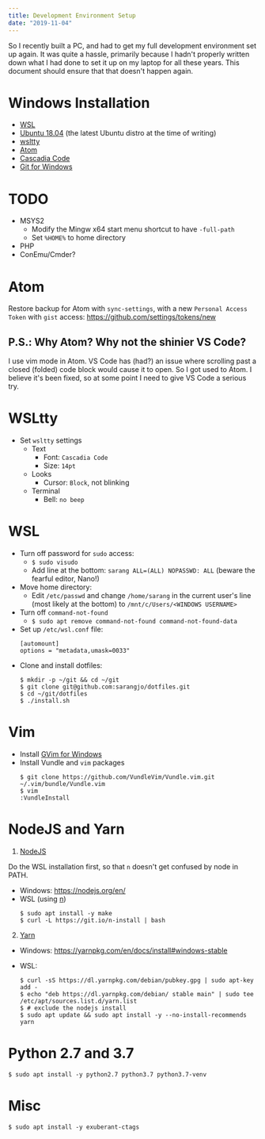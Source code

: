 ```yaml
---
title: Development Environment Setup
date: "2019-11-04"
---
```


So I recently built a PC, and had to get my full development environment set up again. It was quite a hassle, primarily because I hadn't properly written down what I had done to set it up on my laptop for all these years. This document should ensure that that doesn't happen again.

# Windows Installation

- [WSL](https://docs.microsoft.com/en-us/windows/wsl/install-win10)
- [Ubuntu 18.04](https://www.microsoft.com/en-us/p/ubuntu-1804-lts/9n9tngvndl3q) (the latest Ubuntu distro at the time of writing)
- [wsltty](https://github.com/mintty/wsltty)
- [Atom](https://atom.io)
- [Cascadia Code](https://github.com/microsoft/cascadia-code)
- [Git for Windows](https://git-scm.com)

# TODO

- MSYS2
  - Modify the Mingw x64 start menu shortcut to have `-full-path`
  - Set `%HOME%` to home directory
- PHP
- ConEmu/Cmder?

# Atom

Restore backup for Atom with `sync-settings`, with a new `Personal Access Token` with `gist` access: https://github.com/settings/tokens/new

## P.S.: Why Atom? Why not the shinier VS Code?

I use vim mode in Atom. VS Code has (had?) an issue where scrolling past a closed (folded) code block would cause it to open. So I got used to Atom. I believe it's been fixed, so at some point I need to give VS Code a serious try.

# WSLtty

- Set `wsltty` settings
  - Text
    - Font: `Cascadia Code`
    - Size: `14pt`
  - Looks
    - Cursor: `Block`, not blinking
  - Terminal
    - Bell: `no beep`

# WSL

- Turn off password for `sudo` access:
  - `$ sudo visudo`
  - Add line at the bottom: `sarang ALL=(ALL) NOPASSWD: ALL` (beware the fearful editor, Nano!)
- Move home directory:
  - Edit `/etc/passwd` and change `/home/sarang` in the current user's line (most likely at the bottom) to `/mnt/c/Users/<WINDOWS USERNAME>`
- Turn off `command-not-found`
  - `$ sudo apt remove command-not-found command-not-found-data`
- Set up `/etc/wsl.conf` file:
  ```
  [automount]
  options = "metadata,umask=0033"
  ```
- Clone and install dotfiles:
  ```
  $ mkdir -p ~/git && cd ~/git
  $ git clone git@github.com:sarangjo/dotfiles.git
  $ cd ~/git/dotfiles
  $ ./install.sh
  ```

# Vim

- Install [GVim for Windows](https://www.vim.org/download.php)
- Install Vundle and `vim` packages
  ```
  $ git clone https://github.com/VundleVim/Vundle.vim.git ~/.vim/bundle/Vundle.vim
  $ vim
  :VundleInstall
  ```

# NodeJS and Yarn

1. [NodeJS](https://nodejs.org)

Do the WSL installation first, so that `n` doesn't get confused by node in PATH.

- Windows: https://nodejs.org/en/
- WSL (using [n](https://github.com/tj/n))
  ```
  $ sudo apt install -y make
  $ curl -L https://git.io/n-install | bash
  ```

2. [Yarn](https://yarnpkg.com)

- Windows: https://yarnpkg.com/en/docs/install#windows-stable
- WSL:

  ```
  $ curl -sS https://dl.yarnpkg.com/debian/pubkey.gpg | sudo apt-key add -
  $ echo "deb https://dl.yarnpkg.com/debian/ stable main" | sudo tee /etc/apt/sources.list.d/yarn.list
  $ # exclude the nodejs install
  $ sudo apt update && sudo apt install -y --no-install-recommends yarn
  ```

# Python 2.7 and 3.7

```
$ sudo apt install -y python2.7 python3.7 python3.7-venv
```

# Misc

```
$ sudo apt install -y exuberant-ctags
```
